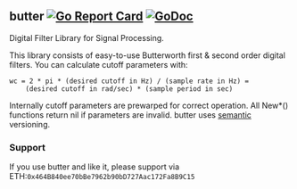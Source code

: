 ## butter [![Go Report Card](https://goreportcard.com/badge/github.com/jfcg/butter)](https://goreportcard.com/report/github.com/jfcg/butter) [![GoDoc](https://godoc.org/github.com/jfcg/butter?status.svg)](https://godoc.org/github.com/jfcg/butter)
Digital Filter Library for Signal Processing.

This library consists of easy-to-use Butterworth first & second order digital filters.
You can calculate cutoff parameters with:
```
wc = 2 * pi * (desired cutoff in Hz) / (sample rate in Hz) =
	(desired cutoff in rad/sec) * (sample period in sec)
```
Internally cutoff parameters are prewarped for correct operation. All New\*() functions
return nil if parameters are invalid.
butter uses [semantic](https://semver.org) versioning.

### Support
If you use butter and like it, please support via ETH:`0x464B840ee70bBe7962b90bD727Aac172Fa8B9C15`
